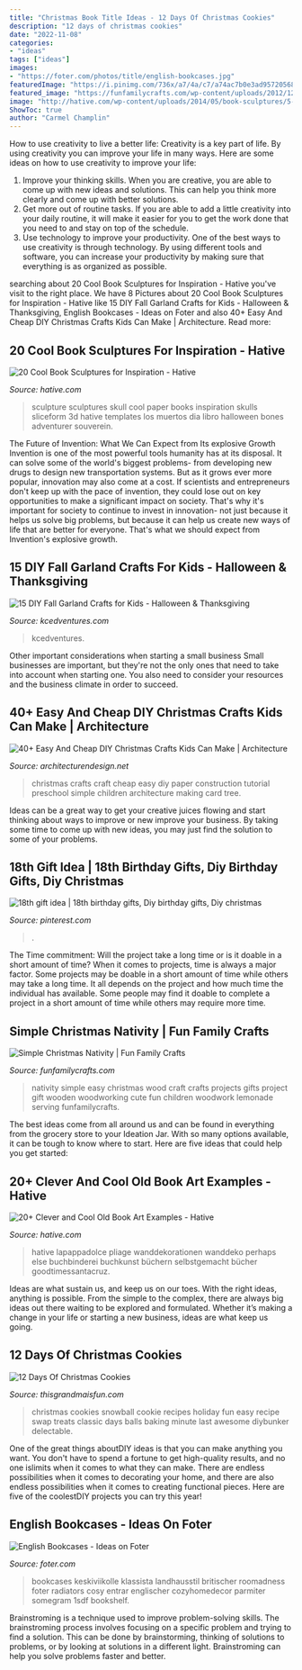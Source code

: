 ```yaml
---
title: "Christmas Book Title Ideas - 12 Days Of Christmas Cookies"
description: "12 days of christmas cookies"
date: "2022-11-08"
categories:
- "ideas"
tags: ["ideas"]
images:
- "https://foter.com/photos/title/english-bookcases.jpg"
featuredImage: "https://i.pinimg.com/736x/a7/4a/c7/a74ac7b0e3ad95720568341da4eacc73.jpg"
featured_image: "https://funfamilycrafts.com/wp-content/uploads/2012/12/2-031.jpg"
image: "http://hative.com/wp-content/uploads/2014/05/book-sculptures/5-book-sculpture.jpg"
ShowToc: true
author: "Carmel Champlin"
---
```



How to use creativity to live a better life:
Creativity is a key part of life. By using creativity you can improve your life in many ways. Here are some ideas on how to use creativity to improve your life: 
1. Improve your thinking skills. When you are creative, you are able to come up with new ideas and solutions. This can help you think more clearly and come up with better solutions. 
2. Get more out of routine tasks. If you are able to add a little creativity into your daily routine, it will make it easier for you to get the work done that you need to and stay on top of the schedule. 
3. Use technology to improve your productivity. One of the best ways to use creativity is through technology. By using different tools and software, you can increase your productivity by making sure that everything is as organized as possible. 

	

		
searching about 20 Cool Book Sculptures for Inspiration - Hative you've visit to the right place. We have 8 Pictures about 20 Cool Book Sculptures for Inspiration - Hative like 15 DIY Fall Garland Crafts for Kids - Halloween &amp; Thanksgiving, English Bookcases - Ideas on Foter and also 40+ Easy And Cheap DIY Christmas Crafts Kids Can Make | Architecture. Read more:
		
    
## 20 Cool Book Sculptures For Inspiration - Hative

<img loading=lazy src="http://hative.com/wp-content/uploads/2014/05/book-sculptures/5-book-sculpture.jpg" onerror="this.onerror=null;this.src='https://tse4.mm.bing.net/th?id=OIP.KdW1DIJ2VtRMnNr49EZcsgHaLH&amp;pid=15.1';" alt="20 Cool Book Sculptures for Inspiration - Hative">

_Source: hative.com_

>sculpture sculptures skull cool paper books inspiration skulls sliceform 3d hative templates los muertos dia libro halloween bones adventurer souverein. 

	

The Future of Invention: What We Can Expect from Its explosive Growth
Invention is one of the most powerful tools humanity has at its disposal. It can solve some of the world's biggest problems- from developing new drugs to design new transportation systems. But as it grows ever more popular, innovation may also come at a cost. If scientists and entrepreneurs don't keep up with the pace of invention, they could lose out on key opportunities to make a significant impact on society.
That's why it's important for society to continue to invest in innovation- not just because it helps us solve big problems, but because it can help us create new ways of life that are better for everyone. That's what we should expect from Invention's explosive growth.

    
## 15 DIY Fall Garland Crafts For Kids - Halloween &amp; Thanksgiving

<img loading=lazy src="https://www.kcedventures.com/images/easyblog_articles/655/b2ap3_large_fallgarland.jpg" onerror="this.onerror=null;this.src='https://tse1.mm.bing.net/th?id=OIP.AhhOQOuzrI-uBUAGZiZPbgHaMq&amp;pid=15.1';" alt="15 DIY Fall Garland Crafts for Kids - Halloween &amp; Thanksgiving">

_Source: kcedventures.com_

>kcedventures. 

	

Other important considerations when starting a small business
Small businesses are important, but they're not the only ones that need to take into account when starting one. You also need to consider your resources and the business climate in order to succeed.

    
## 40+ Easy And Cheap DIY Christmas Crafts Kids Can Make | Architecture

<img loading=lazy src="http://cdn.architecturendesign.net/wp-content/uploads/2014/11/AD-Christmas-Craft-For-Kids-06.jpg" onerror="this.onerror=null;this.src='https://tse4.mm.bing.net/th?id=OIP.fbVa7RLvcBu7AvK3naVkiAHaFj&amp;pid=15.1';" alt="40+ Easy And Cheap DIY Christmas Crafts Kids Can Make | Architecture">

_Source: architecturendesign.net_

>christmas crafts craft cheap easy diy paper construction tutorial preschool simple children architecture making card tree. 

	

Ideas can be a great way to get your creative juices flowing and start thinking about ways to improve or new improve your business. By taking some time to come up with new ideas, you may just find the solution to some of your problems.

    
## 18th Gift Idea | 18th Birthday Gifts, Diy Birthday Gifts, Diy Christmas

<img loading=lazy src="https://i.pinimg.com/736x/a7/4a/c7/a74ac7b0e3ad95720568341da4eacc73.jpg" onerror="this.onerror=null;this.src='https://tse3.mm.bing.net/th?id=OIP.Ft_LFEuzb0nPEaT9phtqlAHaNK&amp;pid=15.1';" alt="18th gift idea | 18th birthday gifts, Diy birthday gifts, Diy christmas">

_Source: pinterest.com_

>. 

	

The Time commitment: Will the project take a long time or is it doable in a short amount of time?
When it comes to projects, time is always a major factor. Some projects may be doable in a short amount of time while others may take a long time. It all depends on the project and how much time the individual has available. Some people may find it doable to complete a project in a short amount of time while others may require more time.

    
## Simple Christmas Nativity | Fun Family Crafts

<img loading=lazy src="https://funfamilycrafts.com/wp-content/uploads/2012/12/2-031.jpg" onerror="this.onerror=null;this.src='https://tse4.mm.bing.net/th?id=OIP.OOJUUY2NODJvO8jna5SjTAAAAA&amp;pid=15.1';" alt="Simple Christmas Nativity | Fun Family Crafts">

_Source: funfamilycrafts.com_

>nativity simple easy christmas wood craft crafts projects gifts project gift wooden woodworking cute fun children woodwork lemonade serving funfamilycrafts. 

	

The best ideas come from all around us and can be found in everything from the grocery store to your Ideation Jar. With so many options available, it can be tough to know where to start. Here are five ideas that could help you get started: 

    
## 20+ Clever And Cool Old Book Art Examples - Hative

<img loading=lazy src="http://hative.com/wp-content/uploads/2014/05/old-book-art/22-book-wall-art.jpg" onerror="this.onerror=null;this.src='https://tse4.mm.bing.net/th?id=OIP.R4FRLsD_G8-ycv95HnIX3AHaJ4&amp;pid=15.1';" alt="20+ Clever and Cool Old Book Art Examples - Hative">

_Source: hative.com_

>hative lapappadolce pliage wanddekorationen wanddeko perhaps else buchbinderei buchkunst büchern selbstgemacht bücher goodtimessantacruz. 

	

Ideas are what sustain us, and keep us on our toes. With the right ideas, anything is possible. From the simple to the complex, there are always big ideas out there waiting to be explored and formulated. Whether it’s making a change in your life or starting a new business, ideas are what keep us going.

    
## 12 Days Of Christmas Cookies

<img loading=lazy src="https://www.thisgrandmaisfun.com/wp-content/uploads/2016/12/Snowball-Christmas-Cookies-2.png" onerror="this.onerror=null;this.src='https://tse1.mm.bing.net/th?id=OIP._QZjhGUFCdkN9Wfxt8CeQAHaLH&amp;pid=15.1';" alt="12 Days Of Christmas Cookies">

_Source: thisgrandmaisfun.com_

>christmas cookies snowball cookie recipes holiday fun easy recipe swap treats classic days balls baking minute last awesome diybunker delectable. 

	

One of the great things aboutDIY ideas is that you can make anything you want. You don't have to spend a fortune to get high-quality results, and no one islimits when it comes to what they can make. There are endless possibilities when it comes to decorating your home, and there are also endless possibilities when it comes to creating functional pieces. Here are five of the coolestDIY projects you can try this year!

    
## English Bookcases - Ideas On Foter

<img loading=lazy src="https://foter.com/photos/title/english-bookcases.jpg" onerror="this.onerror=null;this.src='https://tse3.mm.bing.net/th?id=OIP.eijeTUOSScbSYv3yT7fkvgHaKF&amp;pid=15.1';" alt="English Bookcases - Ideas on Foter">

_Source: foter.com_

>bookcases keskiviikolle klassista landhausstil britischer roomadness foter radiators cosy entrar englischer cozyhomedecor parmiter somegram 1sdf bookshelf. 

	

Brainstroming is a technique used to improve problem-solving skills. The brainstroming process involves focusing on a specific problem and trying to find a solution. This can be done by brainstorming, thinking of solutions to problems, or by looking at solutions in a different light. Brainstroming can help you solve problems faster and better.

